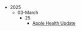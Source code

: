 
- 2025
    - 03-March
        - 25
            - [Apple Health Update](blog/2025/03/25/AppleHealthUpdate.md)
